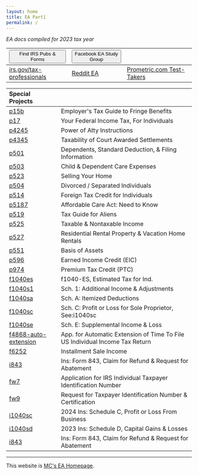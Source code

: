 ```yaml
---
layout: home
title: EA Part1 
permalink: /
---
```


<script>
function buttonFB() { window.open("https://www.facebook.com/groups/eastudygroup"); }
function buttonForms() { window.open("https://www.irs.gov/forms-instructions"); }
</script>

*EA docs compiled for 2023 tax year*

| <button onclick="buttonForms()">Find IRS Pubs & Forms</button> | <button onclick="buttonFB()">Facebook EA Study Group</button> | |
|:-|:-|:-|
| [irs.gov/tax-professionals](https://www.irs.gov/tax-professionals) |[Reddit EA](https://www.reddit.com/r/enrolledagent/) | [Prometric.com Test-Takers](https://www.prometric.com/test-takers/search/irs) |

| **Special Projects** | |
|:--|:--|
| [p15b](/ea/pmd/view.p15b) | Employer's Tax Guide to Fringe Benefits |
| [p17](/ea/pmd/view.p17) | Your Federal Income Tax, For Individuals |
| [p4245](/ea/pmd/view.p4345) | Power of Atty Instructions |
| [p4345](/ea/pmd/view.p4345) | Taxability of Court Awarded Settlements |
| [p501](/ea/pmd/view.p501) | Dependents, Standard Deduction, & Filing Information |
| [p503](/ea/pmd/view.p503) | Child & Dependent Care Expenses |
| [p523](/ea/pmd/view.p523) | Selling Your Home |
| [p504](/ea/pmd/view.p504) | Divorced / Separated Individuals |
| [p514](/ea/pmd/view.p514) | Foreign Tax Credit for Individuals |
| [p5187](/ea/pmd/view.p5187) | Affordable Care Act: Need to Know |
| [p519](/ea/pmd/view.p519) | Tax Guide for Aliens |
| [p525](/ea/pmd/view.p525) | Taxable & Nontaxable  Income |
| [p527](/ea/pmd/view.p527) | Residential Rental Property & Vacation Home Rentals |
| [p551](/ea/pmd/view.p551) | Basis of Assets |
| [p596](/ea/pmd/view.p596) | Earned Income Credit (EIC) |
| [p974](/ea/pmd/view.p974) | Premium Tax Credit (PTC) |
| [f1040es](/ea/pmd/view.f1040es) | f1040-ES, Estimated Tax for Ind. |
| [f1040s1](/ea/pmd/view.f1040s1) | Sch. 1: Additional Income & Adjustments |
| [f1040sa](/ea/pmd/view.f1040sa) | Sch. A: Itemized Deductions |
| [f1040sc](/ea/pmd/view.f1040sc) | Sch. C: Profit or Loss for Sole Proprietor, See:i1040sc |
| [f1040se](/ea/pmd/view.f1040se) | Sch. E: Supplemental Income & Loss |
| [f4868-auto-extension](/ea/pmd/view.f4868-auto-extension) | App. for Automatic Extension of Time To File US Individual Income Tax Return |
| [f6252](/ea/pmd/view.f6252) | Installment Sale Income |
| [i843](/ea/pmd/view.i843) | Ins: Form 843, Claim for Refund & Request for Abatement |
| [fw7](/ea/pmd/view.fw7) | Application for IRS Individual Taxpayer Identification Number |
| [fw9](/ea/pmd/view.fw9) | Request for Taxpayer Identification Number & Certification |
| [i1040sc](/ea/pmd/view.i1040sc) | 2024 Ins: Schedule C, Profit or Loss From Business |
| [i1040sd](/ea/pmd/view.i1040sd) | 2023 Ins: Schedule D, Capital Gains & Losses |
| [i843](/ea/pmd/view.i843) | Ins: Form 843, Claim for Refund & Request for Abatement |

---

This website is [MC's EA Homepage](https://mcc-us.github.io/ea/).